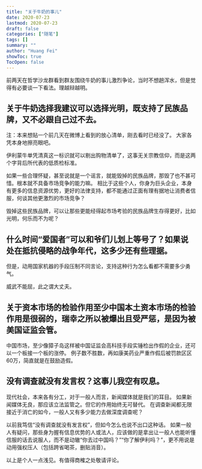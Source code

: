 ```yaml
---
title: "关于牛奶的事儿"
date: 2020-07-23
lastmod: 2020-07-23
draft: false
categories: ["随笔"]
tags: []
summary: ""
author: "Huang Fei"
showToc: true
TocOpen: false
---
```


前两天在哲学沙龙群看到群友围绕牛奶的事儿激烈争论，当时不想趟浑水，但是觉得有必要谈一下看法。理越辩越明。

## 关于牛奶选择我建议可以选择光明，既支持了民族品牌，又不必跟自己过不去。

注：本来想贴一个前几天在微博上看到的放心清单，刚去看时已经没了。
大家各凭本身地擦亮眼吧。

伊利蒙牛单凭清真这一标识就可以剔出购物清单了，这事无关宗教信仰，而是这两个字背后所代表的低质检标准。

如果一些合理怀疑，甚至说就是一个谣言，就能毁掉的民族品牌，那毁了也不甚可惜。根本就不具备市场竞争的能力嘛。
相比于这些个人，你身为巨头企业，本身有更多的信息资源优势，更好的法律支持，都不能通过正面有理有据地让消费者信服，何谈其他更激烈的市场竞争？

毁掉这些民族品牌，可以让那些更能经得起市场考验的民族品牌生存得更好，比如光明，何乐而不为呢？

## 什么时间“爱国者”可以和爷们儿划上等号了？如果说处在抵抗侵略的战争年代，这多少还有些理据。
但是，动用国家机器的手段压制不同言论，支持这种行为怎么看都不需要多少勇气。

威武不能屈，此之谓大丈夫。

## 关于资本市场的检验作用至少中国本土资本市场的检验作用是很弱的，瑞幸之所以被爆出且受严惩，是因为被美国证监会管。
中国市场，至少像獐子岛这样被中国证监会高科技手段实锤检出作假的企业，还可以一个板接一个板的涨停。
例子数不胜数，再如康美药业严重作假后被罚款区区60万，简直就是在鼓励造假。

## 没有调查就没有发言权？这事儿我空有叹息。

现代社会，本来各有分工，对于一般人而言，新闻媒体就是我们的耳目。
如果新闻媒体无良，那应该立法监管之。但它的作用始终无可替代。
在调查新闻都无限接近于消亡的如今，一般人又有多少能力去做深度调查呢？

以前我笃信“没有调查就没有发言权”，但如今怎么也说不出口这种话。
如果一般人有疑问，那些身为握有信息优势的人或法人，应该做的是拿出让一般人也能听懂信服的话去说服人，而不是动辙“你去过中国吗？”“你了解伊利吗？”，更不用说是动用强权压人（包括跨省喝茶，删贴消音）。

以上是个人一点浅见。有值得商榷之处敬请评论。